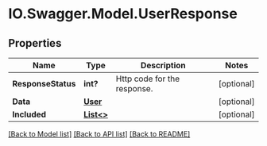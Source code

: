 # IO.Swagger.Model.UserResponse
## Properties

Name | Type | Description | Notes
------------ | ------------- | ------------- | -------------
**ResponseStatus** | **int?** | Http code for the response. | [optional] 
**Data** | [**User**](User.md) |  | [optional] 
**Included** | [**List&lt;&gt;**](.md) |  | [optional] 

[[Back to Model list]](../README.md#documentation-for-models) [[Back to API list]](../README.md#documentation-for-api-endpoints) [[Back to README]](../README.md)

